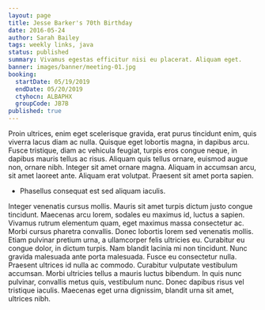 ```yaml
---
layout: page
title: Jesse Barker's 70th Birthday
date: 2016-05-24
author: Sarah Bailey
tags: weekly links, java
status: published
summary: Vivamus egestas efficitur nisi eu placerat. Aliquam eget.
banner: images/banner/meeting-01.jpg
booking:
  startDate: 05/19/2019
  endDate: 05/20/2019
  ctyhocn: ALBAPHX
  groupCode: JB7B
published: true
---
```

Proin ultrices, enim eget scelerisque gravida, erat purus tincidunt enim, quis viverra lacus diam ac nulla. Quisque eget lobortis magna, in dapibus arcu. Fusce tristique, diam ac vehicula feugiat, turpis eros congue neque, in dapibus mauris tellus ac risus. Aliquam quis tellus ornare, euismod augue non, ornare nibh. Integer sit amet ornare magna. Aliquam in accumsan arcu, sit amet laoreet ante. Aliquam erat volutpat. Praesent sit amet porta sapien.

* Phasellus consequat est sed aliquam iaculis.

Integer venenatis cursus mollis. Mauris sit amet turpis dictum justo congue tincidunt. Maecenas arcu lorem, sodales eu maximus id, luctus a sapien. Vivamus rutrum elementum quam, eget maximus massa consectetur ac. Morbi cursus pharetra convallis. Donec lobortis lorem sed venenatis mollis. Etiam pulvinar pretium urna, a ullamcorper felis ultricies eu. Curabitur eu congue dolor, in dictum turpis. Nam blandit lacinia mi non tincidunt.
Nunc gravida malesuada ante porta malesuada. Fusce eu consectetur nulla. Praesent ultrices id nulla ac commodo. Curabitur vulputate vestibulum accumsan. Morbi ultricies tellus a mauris luctus bibendum. In quis nunc pulvinar, convallis metus quis, vestibulum nunc. Donec dapibus risus vel tristique iaculis. Maecenas eget urna dignissim, blandit urna sit amet, ultrices nibh.
